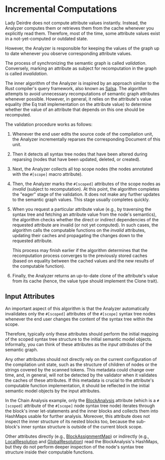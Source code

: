 <!------------------------------------------------------------------------------
  This file is part of "Lady Deirdre", a compiler front-end foundation
  technology.

  This work is proprietary software with source-available code.

  To copy, use, distribute, or contribute to this work, you must agree to
  the terms of the General License Agreement:

  https://github.com/Eliah-Lakhin/lady-deirdre/blob/master/EULA.md

  The agreement grants a Basic Commercial License, allowing you to use
  this work in non-commercial and limited commercial products with a total
  gross revenue cap. To remove this commercial limit for one of your
  products, you must acquire a Full Commercial License.

  If you contribute to the source code, documentation, or related materials,
  you must grant me an exclusive license to these contributions.
  Contributions are governed by the "Contributions" section of the General
  License Agreement.

  Copying the work in parts is strictly forbidden, except as permitted
  under the General License Agreement.

  If you do not or cannot agree to the terms of this Agreement,
  do not use this work.

  This work is provided "as is", without any warranties, express or implied,
  except where such disclaimers are legally invalid.

  Copyright (c) 2024 Ilya Lakhin (Илья Александрович Лахин).
  All rights reserved.
------------------------------------------------------------------------------->

# Incremental Computations

Lady Deirdre does not compute attribute values instantly. Instead, the Analyzer
computes them or retrieves them from the cache whenever you explicitly read
them. Therefore, most of the time, some attribute values exist in a
not-yet-computed or outdated state.

However, the Analyzer is responsible for keeping the values of the graph up to
date whenever you observe corresponding attribute values.

The process of synchronizing the semantic graph is called *validation*.
Conversely, marking an attribute as subject for recomputation in the graph is
called *invalidation*.

The inner algorithm of the Analyzer is inspired by an approach similar to the
Rust compiler's query framework, also known
as [Salsa](https://github.com/salsa-rs/salsa). The algorithm attempts to avoid
unnecessary recomputations of semantic graph attributes whenever possible.
However, in general, it relies on the attribute's value equality (the Eq trait
implementation on the attribute value) to determine whether the value of an
attribute that depends on this one should be recomputed.

The validation procedure works as follows:

1. Whenever the end user edits the source code of the compilation unit, the
   Analyzer incrementally reparses the corresponding Document of this unit.
2. Then it detects all syntax tree nodes that have been altered during
   reparsing (nodes that have been updated, deleted, or created).
3. Next, the Analyzer collects all top scope nodes (the nodes annotated with
   the `#[scope]` macro attribute).
4. Then, the Analyzer marks the `#[scoped]` attributes of the scope nodes as
   *invalid* (subject to recomputation). At this point, the algorithm completes
   the "eager" stage of the validation. It does not make any further updates to
   the semantic graph values. This stage usually completes quickly.
5. When you request a particular attribute value (e.g., by traversing the syntax
   tree and fetching an attribute value from the node's semantics), the
   algorithm checks whether the direct or indirect dependencies of the requested
   attribute are invalid (or not yet computed). In such cases, the algorithm
   calls the computable functions on the *invalid* attributes, updating their
   caches and propagating the changes down to the requested attribute.

   This process may finish earlier if the algorithm determines that the
   recomputation process converges to the previously stored caches (based on
   equality between the cached values and the new results of the computable
   function).
6. Finally, the Analyzer returns an up-to-date clone of the attribute's value
   from its cache (hence, the value type should implement the Clone trait).

## Input Attributes

An important aspect of this algorithm is that the Analyzer automatically
invalidates only the `#[scoped]` attributes of the `#[scope]` syntax tree nodes
whenever the end user changes the content of the syntax tree within the scope.

Therefore, typically only these attributes should perform the initial mapping of
the scoped syntax tree structure to the initial semantic model objects.
Informally, you can think of these attributes as the *input attributes* of the
semantic graph.

Any other attributes should not directly rely on the current configuration of
the compilation unit state, such as the structure of children of nodes or the
strings covered by the scanned tokens. This metadata could change over time,
and, in general, will not be detected by the validator when it validates the
caches of these attributes. If this metadata is crucial to the attribute's
computable function implementation, it should be reflected in the initial
semantic model objects by the input attributes.

In the Chain Analysis example, only
the [BlockAnalysis](https://github.com/Eliah-Lakhin/lady-deirdre/blob/1f4ecdac2a1d8c73e6d94909fb0c7fcd04d31fc0/work/crates/examples/src/chain_analysis/semantics.rs#L202)
attribute (which is a `#[scoped]` attribute of the `#[scope]` node syntax tree
node) iterates through the block's inner let-statements and the inner blocks and
collects them into HashMaps usable for further analysis. Moreover, this
attribute does not inspect the inner structure of its nested blocks too, because
the sub-block's inner syntax structure is outside of the current block scope.

Other attributes directly (e.g.,
[BlockAssignmentMap](https://github.com/Eliah-Lakhin/lady-deirdre/blob/1f4ecdac2a1d8c73e6d94909fb0c7fcd04d31fc0/work/crates/examples/src/chain_analysis/semantics.rs#L310))
or indirectly (e.g.,
[LocalResolution](https://github.com/Eliah-Lakhin/lady-deirdre/blob/1f4ecdac2a1d8c73e6d94909fb0c7fcd04d31fc0/work/crates/examples/src/chain_analysis/semantics.rs#L155)
and [GlobalResolution](https://github.com/Eliah-Lakhin/lady-deirdre/blob/1f4ecdac2a1d8c73e6d94909fb0c7fcd04d31fc0/work/crates/examples/src/chain_analysis/semantics.rs#L85))
read the BlockAnalysis's HashMaps, but they do not perform deeper inspection of
the node's syntax tree structure inside their computable functions.
